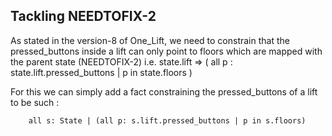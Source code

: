 ## Tackling NEEDTOFIX-2

As stated in the version-8 of One_Lift, we need to constrain that the pressed_buttons inside a lift can only point to floors which are mapped with the parent state 
(NEEDTOFIX-2) i.e. state.lift => ( all p : state.lift.pressed_buttons | p in state.floors )  

For this we can simply add a fact constraining the pressed_buttons of a lift to be such :
```
	all s: State | (all p: s.lift.pressed_buttons | p in s.floors)
```

